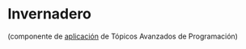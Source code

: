 # Invernadero

(componente de [aplicación](https://github.com/quienn/app_invernadero) de Tópicos Avanzados de Programación)

